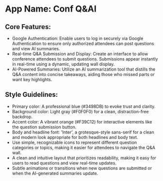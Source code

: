 # **App Name**: Conf Q&AI

## Core Features:

- Google Authentication: Enable users to log in securely via Google Authentication to ensure only authorized attendees can post questions and view AI summaries.
- Real-time Q&A Submission and Display: Create an interface to allow conference attendees to submit questions. Submissions appear instantly in real-time using a dynamic, updating wall display.
- AI-Powered Summaries: Utilize an AI summarization tool that distills the Q&A content into concise takeaways, aiding those who missed parts or want key highlights.

## Style Guidelines:

- Primary color: A professional blue (#3498DB) to evoke trust and clarity.
- Background color: Light gray (#F0F0F0) for a clean, distraction-free backdrop.
- Accent color: A vibrant orange (#F39C12) for interactive elements like the question submission button.
- Body and headline font: 'Inter', a grotesque-style sans-serif for a clean and modern look appropriate for both headlines and body text.
- Use simple, recognizable icons to represent different question categories or topics, making it easier for attendees to navigate the Q&A wall.
- A clean and intuitive layout that prioritizes readability, making it easy for users to read questions and view real-time updates.
- Subtle animations or transitions when new questions are submitted or when the AI-generated summaries update.